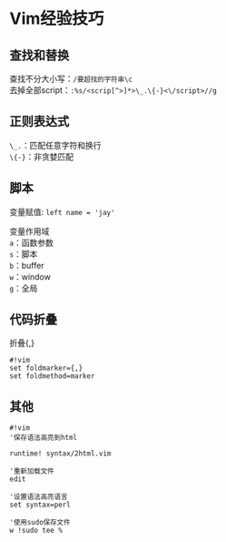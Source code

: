 # Vim经验技巧

## 查找和替换
查找不分大小写：`/要超找的字符串\c`  
去掉全部script：`:%s/<scrip[^>]*>\_.\{-}<\/script>//g`  

## 正则表达式
`\_.`：匹配任意字符和换行  
`\{-}`：非贪婪匹配  

## 脚本
变量赋值: `left name = 'jay'`  

变量作用域  
`a`：函数参数  
`s`：脚本  
`b`：buffer  
`w`：window  
`g`：全局  

## 代码折叠
折叠{,}
```
#!vim
set foldmarker={,}
set foldmethod=marker
```

## 其他
```
#!vim
'保存语法高亮到html

runtime! syntax/2html.vim

'重新加载文件
edit 

'设置语法高亮语言
set syntax=perl

'使用sudo保存文件
w !sudo tee %
```